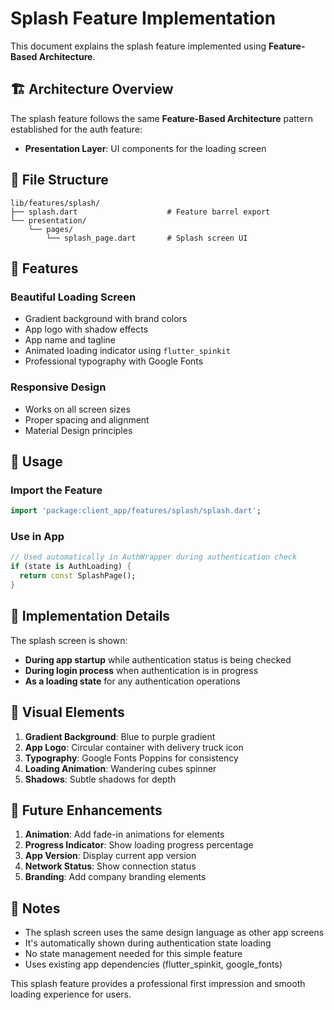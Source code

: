 # Splash Feature Implementation

This document explains the splash feature implemented using **Feature-Based Architecture**.

## 🏗️ Architecture Overview

The splash feature follows the same **Feature-Based Architecture** pattern established for the auth feature:

- **Presentation Layer**: UI components for the loading screen

## 📁 File Structure

```
lib/features/splash/
├── splash.dart                    # Feature barrel export
└── presentation/
    └── pages/
        └── splash_page.dart       # Splash screen UI
```

## 🎨 Features

### **Beautiful Loading Screen**
- Gradient background with brand colors
- App logo with shadow effects
- App name and tagline
- Animated loading indicator using `flutter_spinkit`
- Professional typography with Google Fonts

### **Responsive Design**
- Works on all screen sizes
- Proper spacing and alignment
- Material Design principles

## 🚀 Usage

### **Import the Feature**
```dart
import 'package:client_app/features/splash/splash.dart';
```

### **Use in App**
```dart
// Used automatically in AuthWrapper during authentication check
if (state is AuthLoading) {
  return const SplashPage();
}
```

## 🔧 Implementation Details

The splash screen is shown:
- **During app startup** while authentication status is being checked
- **During login process** when authentication is in progress
- **As a loading state** for any authentication operations

## 🎨 Visual Elements

1. **Gradient Background**: Blue to purple gradient
2. **App Logo**: Circular container with delivery truck icon
3. **Typography**: Google Fonts Poppins for consistency
4. **Loading Animation**: Wandering cubes spinner
5. **Shadows**: Subtle shadows for depth

## 🚀 Future Enhancements

1. **Animation**: Add fade-in animations for elements
2. **Progress Indicator**: Show loading progress percentage
3. **App Version**: Display current app version
4. **Network Status**: Show connection status
5. **Branding**: Add company branding elements

## 📝 Notes

- The splash screen uses the same design language as other app screens
- It's automatically shown during authentication state loading
- No state management needed for this simple feature
- Uses existing app dependencies (flutter_spinkit, google_fonts)

This splash feature provides a professional first impression and smooth loading experience for users. 